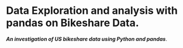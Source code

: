 # Data Exploration and analysis with pandas on Bikeshare Data.
***An investigation of US bikeshare data using Python and pandas***.
